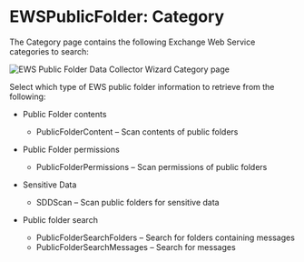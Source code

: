 # EWSPublicFolder: Category

The Category page contains the following Exchange Web Service categories to search:

![EWS Public Folder Data Collector Wizard Category page](/img/product_docs/accessanalyzer/11.6/accessanalyzer/admin/datacollector/adinventory/category.webp)

Select which type of EWS public folder information to retrieve from the following:

- Public Folder contents

    - PublicFolderContent – Scan contents of public folders

- Public Folder permissions

    - PublicFolderPermissions – Scan permissions of public folders

- Sensitive Data

    - SDDScan – Scan public folders for sensitive data

- Public folder search

    - PublicFolderSearchFolders – Search for folders containing messages
    - PublicFolderSearchMessages – Search for messages

